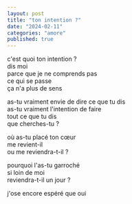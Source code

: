 ```yaml
---
layout: post
title: "ton intention ?"
date: "2024-02-11"
categories: "amore"
published: true
---
```


c'est quoi ton intention ?  
dis moi  
parce que je ne comprends pas  
ce qui se passe  
ça n'a plus de sens  

as-tu vraiment envie de dire ce que tu dis  
as-tu vraiment l'intention de faire  
tout ce que tu dis  
que cherches-tu ?  

où as-tu placé ton cœur  
me revient-il  
ou me reviendra-t-il ?  

pourquoi l'as-tu garroché  
si loin de moi  
reviendra-t-il un jour ?

j'ose encore espéré que oui  
